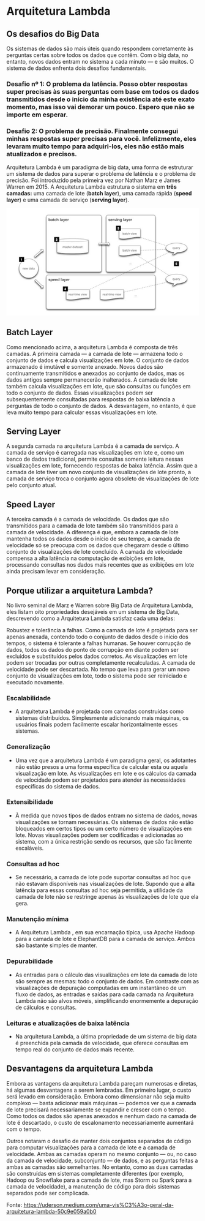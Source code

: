 # Arquitetura Lambda

## Os desafios do Big Data

Os sistemas de dados são mais úteis quando respondem corretamente às perguntas certas sobre todos os dados que contêm. Com o big data, no entanto, novos
dados entram no sistema a cada minuto — e são muitos. O sistema de dados enfrenta dois desafios fundamentais.

### Desafio nº 1: O problema da latência. Posso obter respostas super precisas às suas perguntas com base em todos os dados transmitidos desde o início da minha existência até este exato momento, mas isso vai demorar um pouco. Espero que não se importe em esperar.

### Desafio 2: O problema de precisão. Finalmente consegui minhas respostas super precisas para você. Infelizmente, eles levaram muito tempo para adquiri-los, eles não estão mais atualizados e precisos.

Arquitetura Lambda é um paradigma de big data, uma forma de estruturar um sistema de dados para superar o problema de latência e o problema de precisão.
Foi introduzido pela primeira vez por Nathan Marz e James Warren em 2015. A Arquitetura Lambda estrutura o sistema em **três camadas:** uma camada de lote (**batch layer**),
uma camada rápida (**speed layer**) e uma camada de serviço (**serving layer**).

![Arquitetura Lambda](../images/arquitetura_lambda.png 'Arquitetura Lambda')

## Batch Layer 

Como mencionado acima, a arquitetura Lambda é composta de três camadas. A primeira camada — a camada de lote — armazena todo o conjunto de dados e calcula
visualizações em lote. O conjunto de dados armazenado é imutável e somente anexado. Novos dados são continuamente transmitidos e anexados ao conjunto de dados,
mas os dados antigos sempre permanecerão inalterados. A camada de lote também calcula visualizações em lote, que são consultas ou funções em todo o conjunto
de dados. Essas visualizações podem ser subsequentemente consultadas para respostas de baixa latência a perguntas de todo o conjunto de dados. A desvantagem,
no entanto, é que leva muito tempo para calcular essas visualizações em lote.

## Serving Layer 

A segunda camada na arquitetura Lambda é a camada de serviço. A camada de serviço é carregada nas visualizações em lote e, como um banco de dados tradicional,
permite consultas somente leitura nessas visualizações em lote, fornecendo respostas de baixa latência. Assim que a camada de lote tiver um novo conjunto de
visualizações de lote pronto, a camada de serviço troca o conjunto agora obsoleto de visualizações de lote pelo conjunto atual.

## Speed Layer

A terceira camada é a camada de velocidade. Os dados que são transmitidos para a camada de lote também são transmitidos para a camada de velocidade.
A diferença é que, embora a camada de lote mantenha todos os dados desde o início de seu tempo, a camada de velocidade só se preocupa com os dados
que chegaram desde o último conjunto de visualizações de lote concluído. A camada de velocidade compensa a alta latência na computação de exibições
em lote, processando consultas nos dados mais recentes que as exibições em lote ainda precisam levar em consideração.

## Porque utilizar a arquitetura Lambda?

No livro seminal de Marz e Warren sobre Big Data de Arquitetura Lambda, eles listam oito propriedades desejáveis ​​em um sistema de Big Data,
descrevendo como a Arquitetura Lambda satisfaz cada uma delas:

Robustez e tolerância a falhas. Como a camada de lote é projetada para ser apenas anexada, contendo todo o conjunto de dados desde o início dos tempos,
o sistema é tolerante a falhas humanas. Se houver corrupção de dados, todos os dados do ponto de corrupção em diante podem ser excluídos e substituídos
pelos dados corretos. As visualizações em lote podem ser trocadas por outras completamente recalculadas. A camada de velocidade pode ser descartada.
No tempo que leva para gerar um novo conjunto de visualizações em lote, todo o sistema pode ser reiniciado e executado novamente.

### Escalabilidade
  - A arquitetura Lambda é projetada com camadas construídas como sistemas distribuídos. Simplesmente adicionando mais máquinas, os usuários finais
podem facilmente escalar horizontalmente esses sistemas.

### Generalização
  - Uma vez que a arquitetura Lambda é um paradigma geral, os adotantes não estão presos a uma forma específica de calcular esta ou aquela visualização
em lote. As visualizações em lote e os cálculos da camada de velocidade podem ser projetados para atender às necessidades específicas do sistema de dados.

### Extensibilidade
  - À medida que novos tipos de dados entram no sistema de dados, novas visualizações se tornam necessárias. Os sistemas de dados não estão bloqueados
em certos tipos ou um certo número de visualizações em lote. Novas visualizações podem ser codificadas e adicionadas ao sistema, com a única
restrição sendo os recursos, que são facilmente escaláveis.

### Consultas ad hoc 
  - Se necessário, a camada de lote pode suportar consultas ad hoc que não estavam disponíveis nas visualizações de lote. Supondo que a alta latência para essas
consultas ad hoc seja permitida, a utilidade da camada de lote não se restringe apenas às visualizações de lote que ela gera.

### Manutenção mínima
  - A Arquitetura Lambda , em sua encarnação típica, usa Apache Hadoop para a camada de lote e ElephantDB para a camada de serviço. Ambos são bastante simples de manter.

### Depurabilidade
  - As entradas para o cálculo das visualizações em lote da camada de lote são sempre as mesmas: todo o conjunto de dados. Em contraste com as
visualizações de depuração computadas em um instantâneo de um fluxo de dados, as entradas e saídas para cada camada na Arquitetura Lambda não são
alvos móveis, simplificando enormemente a depuração de cálculos e consultas.

### Leituras e atualizações de baixa latência
- Na arquitetura Lambda, a última propriedade de um sistema de big data é preenchida pela camada de velocidade, que oferece consultas em tempo real do conjunto de dados mais recente.

## Desvantagens da arquitetura Lambda

Embora as vantagens da arquitetura Lambda pareçam numerosas e diretas, há algumas desvantagens a serem lembradas. Em primeiro lugar, o custo será levado em
consideração. Embora como dimensionar não seja muito complexo — basta adicionar mais máquinas — podemos ver que a camada de lote precisará necessariamente
se expandir e crescer com o tempo. Como todos os dados são apenas anexados e nenhum dado na camada de lote é descartado, o custo de escalonamento
necessariamente aumentará com o tempo.

Outros notaram o desafio de manter dois conjuntos separados de código para computar visualizações para a camada de lote e a camada de velocidade. Ambas
as camadas operam no mesmo conjunto — ou, no caso da camada de velocidade, subconjunto — de dados, e as perguntas feitas a ambas as camadas são semelhantes.
No entanto, como as duas camadas são construídas em sistemas completamente diferentes (por exemplo, Hadoop ou Snowflake para a camada de lote, mas Storm ou
Spark para a camada de velocidade), a manutenção de código para dois sistemas separados pode ser complicada.

Fonte: https://uderson.medium.com/uma-vis%C3%A3o-geral-da-arquitetura-lambda-50c9e059a0b0
